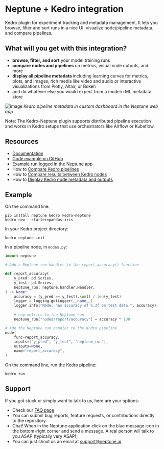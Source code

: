 # Neptune + Kedro integration

Kedro plugin for experiment tracking and metadata management. It lets you browse, filter and sort runs in a nice UI, visualize node/pipeline metadata, and compare pipelines.

## What will you get with this integration?

* **browse, filter, and sort** your model training runs
* **compare nodes and pipelines** on metrics, visual node outputs, and more
* **display all pipeline metadata** including learning curves for metrics, plots, and images, rich media like video and audio or interactive visualizations from Plotly, Altair, or Bokeh
* and do whatever else you would expect from a modern ML metadata store

![image](https://user-images.githubusercontent.com/97611089/160640893-9b95aac1-095e-4869-88a1-99f2cba5a59f.png)
*Kedro pipeline metadata in custom dashboard in the Neptune web app*

Note: The Kedro-Neptune plugin supports distributed pipeline execution and works in Kedro setups that use orchestrators like Airflow or Kubeflow.

## Resources

* [Documentation](https://docs.neptune.ai/integrations/kedro)
* [Code example on GitHub](https://github.com/neptune-ai/examples/tree/main/integrations-and-supported-tools/kedro/scripts/kedro-neptune-quickstart)
* [Example run logged in the Neptune app](https://app.neptune.ai/o/common/org/kedro-integration/e/KED-1563/dashboard/Basic-pipeline-metadata-42874940-da74-4cdc-94a4-315a7cdfbfa8)
* How to [Compare Kedro pipelines](https://docs.neptune.ai/integrations/kedro_comparing_pipelines/)
* How to [Compare results between Kedro nodes](https://docs.neptune.ai/integrations/kedro_comparing_nodes/)
* How to [Display Kedro node metadata and outputs](https://docs.neptune.ai/integrations/kedro_displaying_node_outputs/)

## Example

On the command line:

```
pip install neptune kedro kedro-neptune
kedro new --starter=pandas-iris
```

In your Kedro project directory:

```
kedro neptune init
```

In a pipeline node, in `nodes.py`:

```python
import neptune

# Add a Neptune run handler to the report_accuracy() function

def report_accuracy(
    y_pred: pd.Series,
    y_test: pd.Series,
    neptune_run: neptune.handler.Handler,
) -> None:
    accuracy = (y_pred == y_test).sum() / len(y_test)
    logger = logging.getLogger(__name__)
    logger.info("Model has accuracy of %.3f on test data.", accuracy)
    
    # Log metrics to the Neptune run
    neptune_run["nodes/report/accuracy"] = accuracy * 100

# Add the Neptune run handler to the Kedro pipeline
node(
    func=report_accuracy,
    inputs=["y_pred", "y_test", "neptune_run"],
    outputs=None,
    name="report_accuracy",
)
```

On the command line, run the Kedro pipeline:

```
kedro run
```

## Support

If you got stuck or simply want to talk to us, here are your options:

* Check our [FAQ page](https://docs.neptune.ai/getting_help)
* You can submit bug reports, feature requests, or contributions directly to the repository.
* Chat! When in the Neptune application click on the blue message icon in the bottom-right corner and send a message. A real person will talk to you ASAP (typically very ASAP),
* You can just shoot us an email at support@neptune.ai
